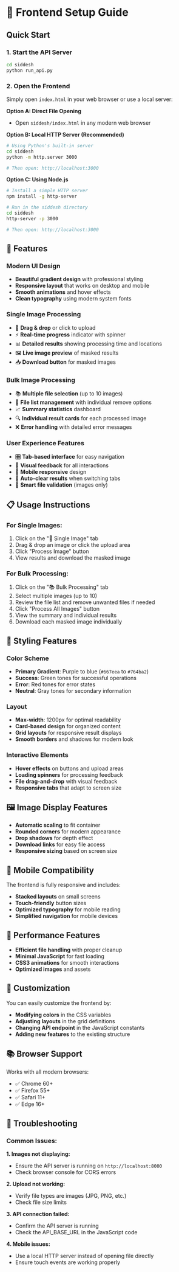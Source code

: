 # 🎨 Frontend Setup Guide

## Quick Start

### 1. Start the API Server
```bash
cd siddesh
python run_api.py
```

### 2. Open the Frontend
Simply open `index.html` in your web browser or use a local server:

**Option A: Direct File Opening**
- Open `siddesh/index.html` in any modern web browser

**Option B: Local HTTP Server (Recommended)**
```bash
# Using Python's built-in server
cd siddesh
python -m http.server 3000

# Then open: http://localhost:3000
```

**Option C: Using Node.js**
```bash
# Install a simple HTTP server
npm install -g http-server

# Run in the siddesh directory
cd siddesh
http-server -p 3000

# Then open: http://localhost:3000
```

## 🌟 Features

### Modern UI Design
- **Beautiful gradient design** with professional styling
- **Responsive layout** that works on desktop and mobile
- **Smooth animations** and hover effects
- **Clean typography** using modern system fonts

### Single Image Processing
- 📸 **Drag & drop** or click to upload
- ⚡ **Real-time progress** indicator with spinner
- 📊 **Detailed results** showing processing time and locations
- 🖼️ **Live image preview** of masked results
- 📥 **Download button** for masked images

### Bulk Image Processing
- 📚 **Multiple file selection** (up to 10 images)
- 📝 **File list management** with individual remove options
- 📈 **Summary statistics** dashboard
- 🔍 **Individual result cards** for each processed image
- ❌ **Error handling** with detailed error messages

### User Experience Features
- 🎛️ **Tab-based interface** for easy navigation
- 🎨 **Visual feedback** for all interactions
- 📱 **Mobile responsive** design
- 🔄 **Auto-clear results** when switching tabs
- 🎯 **Smart file validation** (images only)

## 📋 Usage Instructions

### For Single Images:
1. Click on the "📄 Single Image" tab
2. Drag & drop an image or click the upload area
3. Click "Process Image" button
4. View results and download the masked image

### For Bulk Processing:
1. Click on the "📚 Bulk Processing" tab
2. Select multiple images (up to 10)
3. Review the file list and remove unwanted files if needed
4. Click "Process All Images" button
5. View the summary and individual results
6. Download each masked image individually

## 🎨 Styling Features

### Color Scheme
- **Primary Gradient**: Purple to blue (`#667eea` to `#764ba2`)
- **Success**: Green tones for successful operations
- **Error**: Red tones for error states
- **Neutral**: Gray tones for secondary information

### Layout
- **Max-width**: 1200px for optimal readability
- **Card-based design** for organized content
- **Grid layouts** for responsive result displays
- **Smooth borders** and shadows for modern look

### Interactive Elements
- **Hover effects** on buttons and upload areas
- **Loading spinners** for processing feedback
- **File drag-and-drop** with visual feedback
- **Responsive tabs** that adapt to screen size

## 🖼️ Image Display Features

- **Automatic scaling** to fit container
- **Rounded corners** for modern appearance
- **Drop shadows** for depth effect
- **Download links** for easy file access
- **Responsive sizing** based on screen size

## 📱 Mobile Compatibility

The frontend is fully responsive and includes:
- **Stacked layouts** on small screens
- **Touch-friendly** button sizes
- **Optimized typography** for mobile reading
- **Simplified navigation** for mobile devices

## 🚀 Performance Features

- **Efficient file handling** with proper cleanup
- **Minimal JavaScript** for fast loading
- **CSS3 animations** for smooth interactions
- **Optimized images** and assets

## 🔧 Customization

You can easily customize the frontend by:
- **Modifying colors** in the CSS variables
- **Adjusting layouts** in the grid definitions
- **Changing API endpoint** in the JavaScript constants
- **Adding new features** to the existing structure

## 📚 Browser Support

Works with all modern browsers:
- ✅ Chrome 60+
- ✅ Firefox 55+
- ✅ Safari 11+
- ✅ Edge 16+

## 🐛 Troubleshooting

### Common Issues:

**1. Images not displaying:**
- Ensure the API server is running on `http://localhost:8000`
- Check browser console for CORS errors

**2. Upload not working:**
- Verify file types are images (JPG, PNG, etc.)
- Check file size limits

**3. API connection failed:**
- Confirm the API server is running
- Check the API_BASE_URL in the JavaScript code

**4. Mobile issues:**
- Use a local HTTP server instead of opening file directly
- Ensure touch events are working properly 